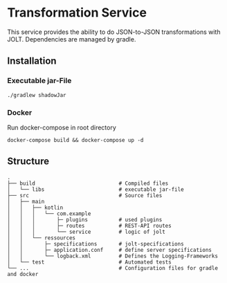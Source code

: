 # Transformation Service
This service provides the ability to do JSON-to-JSON transformations with JOLT. Dependencies are managed by gradle.
## Installation
### Executable jar-File
```shell
./gradlew shadowJar   
```
### Docker
Run docker-compose in root directory
```shell
docker-compose build && docker-compose up -d    
```
## Structure
    .
    ├── build                           # Compiled files
    │   └── libs                        # executable jar-file
    ├── src                             # Source files
    │   ├── main                        
    │   │   ├── kotlin                  
    │   │   │   └── com.example         
    │   │   │       ├─ plugins          # used plugins
    │   │   │       ├─ routes           # REST-API routes   
    │   │   │       └── service         # logic of jolt   
    │   │   └── ressources             
    │   │       ├─ specifications       # jolt-specifications
    │   │       ├─ application.conf     # define server specifications
    │   │       └── logback.xml         # Defines the Logging-Frameworks
    │   └── test                        # Automated tests
    └── ...                             # Configuration files for gradle and docker